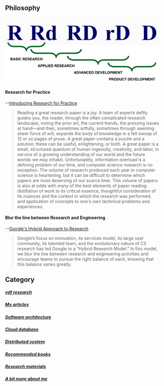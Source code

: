 ## Philosophy
![research and engineering](./pictures/The-Continuum-of-Research-and-Development.jpg)   

#### Research for Practice

--[Introducing Research for Practice](https://queue.acm.org/detail.cfm?id=2949831)   

>Reading a great research paper is a joy. A team of experts deftly guides you, the reader, through the often complicated research landscape, noting the prior art, the current trends, the pressing issues at hand—and then, sometimes artfully, sometimes through seeming sheer force of will, expands the body of knowledge in a fell swoop of 12 or so pages of prose. A great paper contains a puzzle and a solution; these can be useful, enlightening, or both. A great paper is a small, structured quantum of human ingenuity, creativity, and labor, in service of a growing understanding of our world and the future worlds we may inhabit.
>Unfortunately, information overload is a defining problem of our time, and computer science research is no exception. The volume of research produced each year in computer science is heartening, but it can be difficult to determine which papers are most deserving of our scarce time. This volume of papers is also at odds with many of the best elements of paper reading: distillation of work to its critical essence, thoughtful consideration of its nuances and the context in which the research was performed, and application of concepts to one's own technical problems and experiences.

#### Blur the line between Research and Engineering 

--[Google's Hybrid Approach to Research](https://research.google.com/pubs/archive/38149.pdf)    

> Google’s focus on innovation, its services model, its large user community, its talented team, and the evolutionary nature of CS research has led Google to a “Hybrid Research Model.” In this model, we blur the line between
  research and engineering activities and encourage teams to pursue the right balance of each, knowing that this
  balance varies greatly. 

## Category

##### [vdf research](./vdf.md)   
##### [My articles](./articles)    
##### [Software architecture](./articles/books.md)   
##### [Cloud database](./articles/books.md)   
##### [Distributed system](./articles/books.md)   
##### [Recommended books](./articles/books.md)  
##### [Research materials](./articles/research.md) 
##### [A bit more about me](./articles/aboutme.md)   

